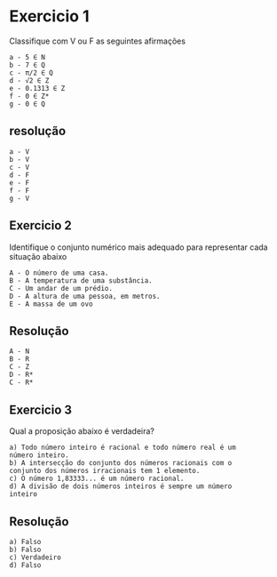 # Exercicio 1 

Classifique com V ou F as seguintes afirmações 
```
a - 5 ∈ N
b - 7 ∈ Q
c - π/2 ∈ Q
d - √2 ∈ Z
e - 0.1313 ∈ Z
f - 0 ∈ Z*
g - 0 ∈ Q
```

## resolução
```
a - V
b - V
c - V
d - F
e - F
f - F
g - V
```

## Exercicio 2
Identifique o conjunto numérico mais 
adequado para representar cada situação abaixo
```
A - O número de uma casa.
B - A temperatura de uma substância.
C - Um andar de um prédio.
D - A altura de uma pessoa, em metros.
E - A massa de um ovo
```
## Resolução
```
A - N
B - R
C - Z
D - R*
C - R*
``` 
## Exercicio 3
Qual a proposição abaixo é verdadeira?
```
a) Todo número inteiro é racional e todo número real é um 
número inteiro.
b) A intersecção do conjunto dos números racionais com o 
conjunto dos números irracionais tem 1 elemento.
c) O número 1,83333... é um número racional.
d) A divisão de dois números inteiros é sempre um número 
inteiro
```
## Resolução
```
a) Falso
b) Falso
c) Verdadeiro
d) Falso
```
